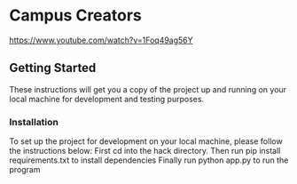 # Campus Creators

https://www.youtube.com/watch?v=1Foq49ag56Y

## Getting Started

These instructions will get you a copy of the project up and running on your local machine for development and testing purposes.

### Installation

To set up the project for development on your local machine, please follow the instructions below:
First cd into the hack directory.
Then run pip install requirements.txt to install dependencies
Finally run python app.py to run the program
